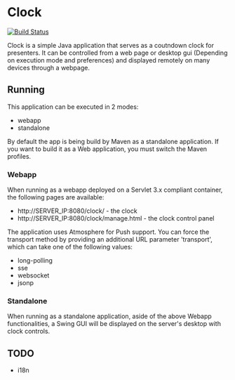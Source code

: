 # Clock
[![Build Status](https://travis-ci.org/eXsio/clock.svg?branch=master)](https://travis-ci.org/eXsio/clock)

Clock is a simple Java application that serves as a coutndown clock for presenters. It can be controlled from a web page or desktop gui (Depending on execution mode and preferences) and displayed remotely on many devices through a webpage.

## Running
This application can be executed in 2 modes:
- webapp
- standalone

By default the app is being build by Maven as a standalone application. If you want to build it as a Web application, you must switch the Maven profiles.

### Webapp

When running as a webapp deployed on a Servlet 3.x compliant container, the following pages are available:
- http://SERVER_IP:8080/clock/ - the clock
- http://SERVER_IP:8080/clock/manage.html - the clock control panel

The application uses Atmosphere for Push support. You can force the transport method by providing an additional URL parameter 'transport', which can take one of the following values:
- long-polling
- sse
- websocket
- jsonp

### Standalone

When running as a standalone application, aside of the above Webapp functionalities, a Swing GUI will be displayed on the server's desktop with clock controls.

## TODO
- i18n
